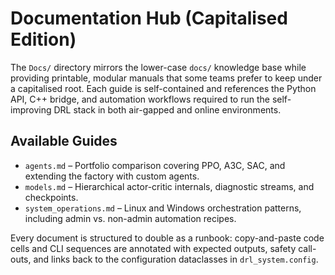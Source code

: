 # Documentation Hub (Capitalised Edition)

The `Docs/` directory mirrors the lower-case `docs/` knowledge base while
providing printable, modular manuals that some teams prefer to keep under a
capitalised root. Each guide is self-contained and references the Python API, C++
bridge, and automation workflows required to run the self-improving DRL stack in
both air-gapped and online environments.

## Available Guides

- `agents.md` – Portfolio comparison covering PPO, A3C, SAC, and extending the
  factory with custom agents.
- `models.md` – Hierarchical actor-critic internals, diagnostic streams, and
  checkpoints.
- `system_operations.md` – Linux and Windows orchestration patterns, including
  admin vs. non-admin automation recipes.

Every document is structured to double as a runbook: copy-and-paste code cells
and CLI sequences are annotated with expected outputs, safety call-outs, and
links back to the configuration dataclasses in `drl_system.config`.

